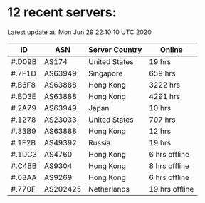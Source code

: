 # 12 recent servers:

Latest update at: Mon Jun 29 22:10:10 UTC 2020

| ID | ASN | Server Country | Online |
| -- | --- | -------------- | ------ |
| #.D09B | AS174 | United States | 19 hrs |
| #.7F1D | AS63949 | Singapore | 659 hrs |
| #.B6F8 | AS63888 | Hong Kong | 3222 hrs |
| #.BD3E | AS63888 | Hong Kong | 4291 hrs |
| #.2A79 | AS63949 | Japan | 10 hrs |
| #.1278 | AS23033 | United States | 707 hrs |
| #.33B9 | AS63888 | Hong Kong | 12 hrs |
| #.1F2B | AS49392 | Russia | 19 hrs |
| #.1DC3 | AS4760 | Hong Kong | 6 hrs offline |
| #.C4BB | AS9304 | Hong Kong | 8 hrs offline |
| #.08AA | AS9269 | Hong Kong | 6 hrs offline |
| #.770F | AS202425 | Netherlands | 19 hrs offline |

